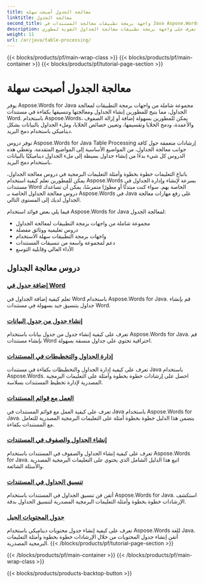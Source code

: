 ```yaml
---
title: معالجة الجدول أصبحت سهلة
linktitle: معالجة الجدول
second_title: واجهة برمجة تطبيقات معالجة المستندات في Java Aspose.Words
description: تعرف على واجهة برمجة تطبيقات معالجة الجداول القوية لمطوري Java باستخدام Aspose.Word for Java. قم بإنشاء الجداول ومعالجتها وتنسيقها في مستندات Word. قم بتحسين تطبيقات معالجة المستندات الخاصة بك اليوم.
weight: 11
url: /ar/java/table-processing/
---
```


{{< blocks/products/pf/main-wrap-class >}}
{{< blocks/products/pf/main-container >}}
{{< blocks/products/pf/tutorial-page-section >}}

# معالجة الجدول أصبحت سهلة


يوفر Aspose.Words for Java مجموعة شاملة من واجهات برمجة التطبيقات لمعالجة الجداول، مما يتيح للمطورين إنشاء الجداول ومعالجتها وتنسيقها بكفاءة في مستندات Word. باستخدام Aspose.Words، يمكن للمطورين بسهولة إضافة أو إزالة الصفوف والأعمدة، ودمج الخلايا وتقسيمها، وتعيين خصائص الخلايا، وملء الجداول بالبيانات بشكل ديناميكي باستخدام دمج البريد.

توفر دروس Aspose.Words for Java Table Processing إرشادات متعمقة حول كافة جوانب معالجة الجداول، من المواضيع الأساسية إلى المواضيع المتقدمة. وتغطي هذه الدروس كل شيء بدءًا من إنشاء جداول بسيطة إلى ملء الجداول ديناميكيًا بالبيانات باستخدام دمج البريد.

باتباع التعليمات خطوة بخطوة وأمثلة التعليمات البرمجية في دروس معالجة الجداول، يمكن للمطورين تعلم كيفية استخدام Aspose.Words بسرعة لإنشاء وإدارة الجداول في مستندات Word الخاصة بهم. سواء كنت مبتدئًا أو مطورًا متمرسًا، يمكن أن تساعدك دروس معالجة الجداول الخاصة بـ Aspose.Words في Java على رفع مهارات معالجة الجداول لديك إلى المستوى التالي.

فيما يلي بعض فوائد استخدام Aspose.Words for Java لمعالجة الجدول:

* مجموعة شاملة من واجهات برمجة التطبيقات لمعالجة الجداول
* دروس تعليمية ووثائق مفصلة
* واجهات برمجة التطبيقات سهلة الاستخدام
* دعم لمجموعة واسعة من تنسيقات المستندات
* الأداء العالي وقابلية التوسع


## دروس معالجة الجداول

### [إضافة جدول في Word](./add-table-in-word/)
تعلم كيفية إضافة الجداول في Word باستخدام Aspose.Words for Java. قم بإنشاء جداول بتنسيق جيد بسهولة في مستندات Word.
### [إنشاء جدول من جدول البيانات](./generate-table-from-datatable/)
تعرف على كيفية إنشاء جدول من جدول بيانات باستخدام Aspose.Words for Java. قم بإنشاء مستندات Word احترافية تحتوي على جداول منسقة بسهولة. 
### [إدارة الجداول والتخطيطات في المستندات](./managing-tables-layouts/)
تعرف على كيفية إدارة الجداول والتخطيطات بكفاءة في مستندات Java باستخدام Aspose.Words. احصل على إرشادات خطوة بخطوة وأمثلة على التعليمات البرمجية المصدرية لإدارة تخطيط المستندات بسلاسة.
### [العمل مع قوائم المستندات](./working-with-document-lists/)
تعرف على كيفية العمل مع قوائم المستندات في Java باستخدام Aspose.Words for Java. يتضمن هذا الدليل خطوة بخطوة أمثلة على التعليمات البرمجية المصدرية للتعامل مع المستندات بكفاءة.
### [إنشاء الجداول والصفوف في المستندات](./creating-tables-rows/)
تعرف على كيفية إنشاء الجداول والصفوف في المستندات باستخدام Aspose.Words for Java. اتبع هذا الدليل الشامل الذي يحتوي على التعليمات البرمجية المصدرية والأسئلة الشائعة.
### [تنسيق الجداول في المستندات](./formatting-tables/)
أتقن فن تنسيق الجداول في المستندات باستخدام Aspose.Words for Java. استكشف الإرشادات خطوة بخطوة وأمثلة التعليمات البرمجية المصدرية لتنسيق الجداول بدقة.
### [جدول المحتويات الجيل](./table-contents-generation/)
تعرف على كيفية إنشاء جدول محتويات ديناميكي باستخدام Aspose.Words للغة Java. أتقن إنشاء جدول المحتويات من خلال الإرشادات خطوة بخطوة وأمثلة التعليمات البرمجية المصدرية.
{{< /blocks/products/pf/tutorial-page-section >}}

{{< /blocks/products/pf/main-container >}}
{{< /blocks/products/pf/main-wrap-class >}}

{{< blocks/products/products-backtop-button >}}
